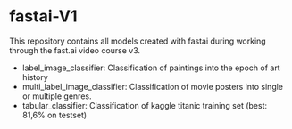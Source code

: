 # fastai-V1

This repository contains all models created with fastai during working through the fast.ai video course v3.

- label_image_classifier: Classification of paintings into the epoch of art history
- multi_label_image_classifier: Classification of movie posters into single or multiple genres.
- tabular_classifier: Classification of kaggle titanic training set (best: 81,6% on testset)
